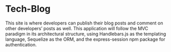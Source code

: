 # Tech-Blog
This site is where developers can publish their blog posts and comment on other developers’ posts as well. This application will follow the MVC paradigm in its architectural structure, using Handlebars.js as the templating language, Sequelize as the ORM, and the express-session npm package for authentication.
